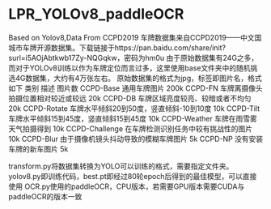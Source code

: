 # LPR_YOLOv8_paddleOCR
Based on Yolov8,Data From CCPD2019
车牌数据集来自CCPD2019——中文国城市车牌开源数据集。下载链接于https://pan.baidu.com/share/init?surl=i5AOjAbtkwb17Zy-NQGqkw，密码为hm0u
由于原始数据集有24G之多，而对于YOLOv8训练以作为车牌定位而言过多，这里使用base文件夹中的随机挑选4G数据集，大约有4万张左右。
原始数据集的格式为jpg，标签即图片名，格式如下
类别	描述	图片数
CCPD-Base	通用车牌图片	200k
CCPD-FN	车牌离摄像头拍摄位置相对较近或较远	20k
CCPD-DB	车牌区域亮度较亮、较暗或者不均匀	20k
CCPD-Rotate	车牌水平倾斜20到50度，竖直倾斜-10到10度	10k
CCPD-Tilt	车牌水平倾斜15到45度，竖直倾斜15到45度	10k
CCPD-Weather	车牌在雨雪雾天气拍摄得到	10k
CCPD-Challenge	在车牌检测识别任务中较有挑战性的图片	10k
CCPD-Blur	由于摄像机镜头抖动导致的模糊车牌图片	5k
CCPD-NP	没有安装车牌的新车图片	5k

transform.py将数据集转换为YOLO可以训练的格式，需要指定文件夹。
yolov8.py即训练代码，best.pt即经过80轮epoch后得到的最佳模型，可以直接使用
OCR.py使用的paddleOCR，CPU版本，若需要GPU版本需要CUDA与paddleOCR的版本一致
